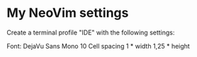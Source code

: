 # My NeoVim settings

Create a terminal profile "IDE" with the following settings:

Font: DejaVu Sans Mono 10
Cell spacing 1 * width 1,25 * height
